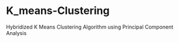 K_means-Clustering
==================

Hybridized K Means Clustering Algorithm using Principal Component Analysis